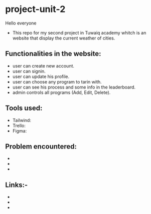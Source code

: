 # project-unit-2
Hello everyone 
- This repo for my second project in Tuwaiq academy whitch is an website that display the current weather of cities.

## Functionalities in the website:
- user can create new account.
- user can signin.
- user can update his profile.
- user can choose any program to tarin with.
- user can see his process and some info in the leaderboard.
- admin controls all programs (Add, Edit, Delete).

## Tools used:
- Tailwind: 
- Trello:
- Figma:

## Problem encountered:
- 
- 
- 

## Links:-
-
-
-
